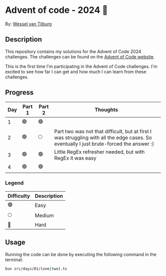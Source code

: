# Advent of code - 2024 🎄

By: [Wessel van Tilburg](https://github.com/wesselvantilburg)

## Description

This repository contains my solutions for the Advent of Code 2024 challenges. The challenges can be found on the [Advent of Code website](https://adventofcode.com/2024).

This is the first time I'm participating in the Advent of Code challenges. I'm excited to see how far I can get and how much I can learn from these challenges.

## Progress

| Day | Part 1 | Part 2 | Thoughts                                                                                                                                |
| --- | ------ | ------ | --------------------------------------------------------------------------------------------------------------------------------------- |
| 1   | 🟢     | 🟢     |
| 2   | 🟢     | 🌕     | Part two was not that difficult, but at first I was struggling with all the edge cases. So eventually I just brute-forced the answer :) |
| 3   | 🟢     | 🟢     | Little RegEx refresher needed, but with RegEx it was easy                                                                               |
| 4   | 🟢     | 🟢     |                                                                                                                                         |

### Legend

| Difficulty | Description |
| ---------- | ----------- |
| 🟢         | Easy        |
| 🌕         | Medium      |
| 🔴         | Hard        |

## Usage

Running the code can be done by executing the following command in the terminal:

```bash
bun src/days/01/(one|two).ts
```
